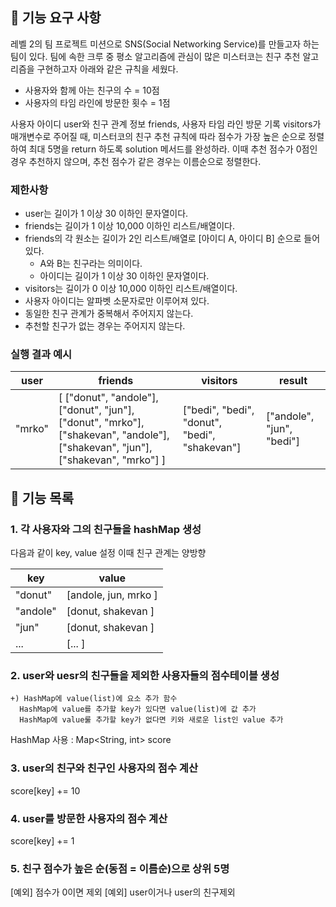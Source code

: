 ## 🚀 기능 요구 사항

레벨 2의 팀 프로젝트 미션으로 SNS(Social Networking Service)를 만들고자 하는 팀이 있다. 팀에 속한 크루 중 평소 알고리즘에 관심이 많은 미스터코는 친구 추천 알고리즘을 구현하고자 아래와 같은 규칙을 세웠다.

- 사용자와 함께 아는 친구의 수 = 10점 
- 사용자의 타임 라인에 방문한 횟수 = 1점

사용자 아이디 user와 친구 관계 정보 friends, 사용자 타임 라인 방문 기록 visitors가 매개변수로 주어질 때, 미스터코의 친구 추천 규칙에 따라 점수가 가장 높은 순으로 정렬하여 최대 5명을 return 하도록 solution 메서드를 완성하라. 이때 추천 점수가 0점인 경우 추천하지 않으며, 추천 점수가 같은 경우는 이름순으로 정렬한다.

### 제한사항

- user는 길이가 1 이상 30 이하인 문자열이다.
- friends는 길이가 1 이상 10,000 이하인 리스트/배열이다.
- friends의 각 원소는 길이가 2인 리스트/배열로 [아이디 A, 아이디 B] 순으로 들어있다.
  - A와 B는 친구라는 의미이다.
  - 아이디는 길이가 1 이상 30 이하인 문자열이다.
- visitors는 길이가 0 이상 10,000 이하인 리스트/배열이다.
- 사용자 아이디는 알파벳 소문자로만 이루어져 있다.
- 동일한 친구 관계가 중복해서 주어지지 않는다.
- 추천할 친구가 없는 경우는 주어지지 않는다.

### 실행 결과 예시

| user | friends | visitors | result |
| --- | --- | --- | --- |
| "mrko" | [ ["donut", "andole"], ["donut", "jun"], ["donut", "mrko"], ["shakevan", "andole"], ["shakevan", "jun"], ["shakevan", "mrko"] ] | ["bedi", "bedi", "donut", "bedi", "shakevan"] | ["andole", "jun", "bedi"] |

## 📑 기능 목록
### 1. 각 사용자와 그의 친구들을 hashMap 생성
  다음과 같이 key, value 설정 이때 친구 관계는 양방향

| key      | value                |
| --- | --- |
| "donut"  | [andole, jun, mrko ] |
| "andole" | [donut, shakevan ]   |
| "jun"    | [donut, shakevan ]   |
| ...      | [...   ]             |

### 2. user와 uesr의 친구들을 제외한 사용자들의 점수테이블 생성
    +) HashMap에 value(list)에 요소 추가 함수 
      HashMap에 value를 추가할 key가 있다면 value(list)에 값 추가
      HashMap에 value룰 추가할 key가 없다면 키와 새로운 list인 value 추가

  HashMap 사용 : Map<String, int> score

### 3. user의 친구와 친구인 사용자의 점수 계산
  score[key] += 10
### 4. user를 방문한 사용자의 점수 계산
  score[key] += 1
### 5. 친구 점수가 높은 순(동점 = 이름순)으로 상위 5명
  [예외] 점수가 0이면 제외
  [예외] user이거나 user의 친구제외
  